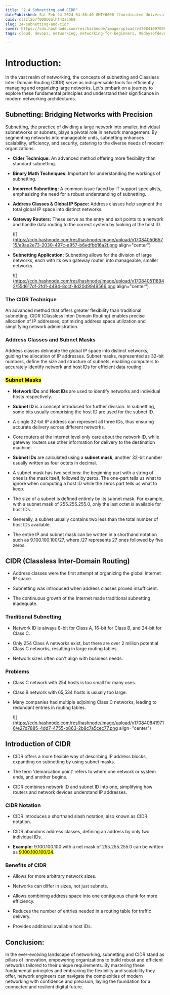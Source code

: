```yaml
---
title: "2.4 Subnetting and CIDR"
datePublished: Sat Feb 24 2024 04:30:40 GMT+0000 (Coordinated Universal Time)
cuid: clszl267f000b0alhf43scmh9
slug: 24-subnetting-and-cidr
cover: https://cdn.hashnode.com/res/hashnode/image/upload/v1708410970990/da97541e-dfdd-4c70-b386-af6d69b43e26.png
tags: cloud, devops, networking, networking-for-beginners, 90daysofdevops, trainwithshubham, powertocloud

---
```


# Introduction:

In the vast realm of networking, the concepts of subnetting and Classless Inter-Domain Routing (CIDR) serve as indispensable tools for efficiently managing and organizing large networks. Let's embark on a journey to explore these fundamental principles and understand their significance in modern networking architectures.

## Subnetting: Bridging Networks with Precision

Subnetting, the practice of dividing a large network into smaller, individual subnetworks or subnets, plays a pivotal role in network management. By segmenting networks into manageable units, subnetting enhances scalability, efficiency, and security, catering to the diverse needs of modern organizations.

* **Cider Technique:** An advanced method offering more flexibility than standard subnetting.
    
* **Binary Math Techniques:** Important for understanding the workings of subnetting.
    
* **Incorrect Subnetting:** A common issue faced by IT support specialists, emphasizing the need for a robust understanding of subnetting.
    
* **Address Classes & Global IP Space:** Address classes help segment the total global IP space into distinct networks.
    
* **Gateway Routers:** These serve as the entry and exit points to a network and handle data routing to the correct system by looking at the host ID.
    
    ![](https://cdn.hashnode.com/res/hashnode/image/upload/v1708405065715/e9ae2e73-2030-497c-a957-b6edfbb16a2f.png align="center")
    

* **Subnetting Application:** Subnetting allows for the division of large networks, each with its own gateway router, into manageable, smaller networks.
    
    ![](https://cdn.hashnode.com/res/hashnode/image/upload/v1708405118942/55d617df-2fd1-4494-8ccf-8d20d9949569.png align="center")
    

### The CIDR Technique

An advanced method that offers greater flexibility than traditional subnetting, CIDR (Classless Inter-Domain Routing) enables precise allocation of IP addresses, optimizing address space utilization and simplifying network administration.

### Address Classes and Subnet Masks

Address classes delineate the global IP space into distinct networks, guiding the allocation of IP addresses. Subnet masks, represented as 32-bit numbers, define the size and structure of subnets, enabling computers to accurately identify network and host IDs for efficient data routing.

### **<mark>Subnet Masks</mark>**

* **Network IDs** and **Host IDs** are used to identify networks and individual hosts respectively.
    
* **Subnet ID** is a concept introduced for further division. In subnetting, some bits usually comprising the host ID are used for the subnet ID.
    
* A single 32-bit IP address can represent all three IDs, thus ensuring accurate delivery across different networks.
    
* Core routers at the Internet level only care about the network ID, while gateway routers use other information for delivery to the destination machine.
    
* **Subnet IDs** are calculated using a **subnet mask**, another 32-bit number usually written as four octets in decimal.
    
* A subnet mask has two sections: the beginning part with a string of ones is the mask itself, followed by zeros. The one-part tells us what to ignore when computing a host ID while the zeros part tells us what to keep.
    
* The size of a subnet is defined entirely by its subnet mask. For example, with a subnet mask of 255.255.255.0, only the last octet is available for host IDs.
    
* Generally, a subnet usually contains two less than the total number of host IDs available.
    
* The entire IP and subnet mask can be written in a shorthand notation such as 9.100.100.100/27, where /27 represents 27 ones followed by five zeros.
    

## CIDR (Classless Inter-Domain Routing)

* Address classes were the first attempt at organizing the global Internet IP space.
    
* Subnetting was introduced when address classes proved insufficient.
    
* The continuous growth of the Internet made traditional subnetting inadequate.
    

### Traditional Subnetting

* Network ID is always 8-bit for Class A, 16-bit for Class B, and 24-bit for Class C.
    
* Only 254 Class A networks exist, but there are over 2 million potential Class C networks, resulting in large routing tables.
    
* Network sizes often don't align with business needs.
    

### Problems

* Class C network with 254 hosts is too small for many uses.
    
* Class B network with 65,534 hosts is usually too large.
    
* Many companies had multiple adjoining Class C networks, leading to redundant entries in routing tables.
    
    ![](https://cdn.hashnode.com/res/hashnode/image/upload/v1708408419716/e27d7885-4dd7-4755-b863-2b8c7a5cec77.png align="center")
    

## Introduction of CIDR

* CIDR offers a more flexible way of describing IP address blocks, expanding on subnetting by using subnet masks.
    
* The term 'demarcation point' refers to where one network or system ends, and another begins.
    
* CIDR combines network ID and subnet ID into one, simplifying how routers and network devices understand IP addresses.
    

### CIDR Notation

* CIDR introduces a shorthand slash notation, also known as CIDR notation.
    
* CIDR abandons address classes, defining an address by only two individual IDs.
    
* **Example:** 9.100.100.100 with a net mask of 255.255.255.0 can be written as <mark>9.100.100.100/24</mark>.
    

### Benefits of CIDR

* Allows for more arbitrary network sizes.
    
* Networks can differ in sizes, not just subnets.
    
* Allows combining address space into one contiguous chunk for more efficiency.
    
* Reduces the number of entries needed in a routing table for traffic delivery.
    
* Provides additional available host IDs.
    

## Conclusion:

In the ever-evolving landscape of networking, subnetting and CIDR stand as pillars of innovation, empowering organizations to build robust and efficient networks tailored to their unique requirements. By mastering these fundamental principles and embracing the flexibility and scalability they offer, network engineers can navigate the complexities of modern networking with confidence and precision, laying the foundation for a connected and resilient digital future.